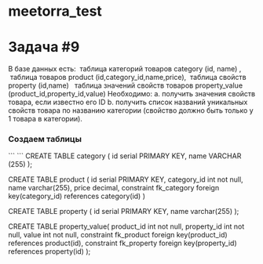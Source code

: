# meetorra_test

# Задача #9

В базе данных есть:
 таблица категорий товаров category (id, name) , 
 таблица товаров product (id,category_id,name,price),
 таблица свойств property (id,name) 
 таблица значений свойств товаров property_value (product_id,property_id,value)
Необходимо:
a. получить значения свойств товара, если известно его ID
b. получить список названий уникальных свойств товара по названию категории
(свойство должно быть только у 1 товара в категории).

<h3>Создаем таблицы</h3>
```
```
CREATE TABLE category (
    id serial PRIMARY KEY,
    name VARCHAR (255)
);

CREATE TABLE product (
	id serial PRIMARY KEY,
	category_id int not null,
	name varchar(255),
	price decimal,
	constraint fk_category foreign key(category_id) references category(id)
)

CREATE TABLE property (
	id serial PRIMARY KEY,
	name varchar(255)
);

CREATE TABLE property_value(
	product_id int not null,
	property_id int not null,
	value int not null,
	constraint fk_product foreign key(product_id) references product(id),
	constraint fk_property foreign key(property_id) references property(id)
);
```
```


